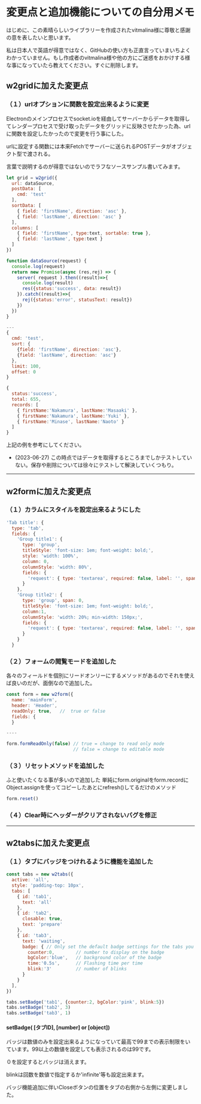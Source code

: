 # 変更点と追加機能についての自分用メモ

はじめに、この素晴らしいライブラリーを作成されたvitmalina様に尊敬と感謝の意を表したいと思います。

私は日本人で英語が得意ではなく、GitHubの使い方も正直言っていまいちよくわかっていません。もし作成者のvitmalina様や他の方にご迷惑をおかけする様な事になっていたら教えてください。すぐに削除します。

## w2gridに加えた変更点

### （１）urlオプションに関数を設定出来るように変更

Electronのメインプロセスでsocket.ioを経由してサーバーからデータを取得してレンダープロセスで受け取ったデータをグリッドに反映させたかった為、urlに関数を設定したかったので変更を行う事にした。

urlに設定する関数には本来Fetchでサーバーに送られるPOSTデータがオブジェクト型で渡される。

言葉で説明するのが得意ではないのでラフなソースサンプル書いてみます。

``` js
let grid = w2grid({
  url: dataSource,
  postData: [
    cmd: 'test'
  ],
  sortData: [
    { field: 'firstName', direction: 'asc' },
    { field: 'lastName', direction: 'asc' }
  ],
  columns: [
    { field: 'firstName', type:text, sortable: true },
    { field: 'lastName', type:text }
  ]
})

function dataSource(request) {
  console.log(request)
  return new Promise(async (res,rej) => {
    server( request ).then((result)=>{
      console.log(result)
      res({status:'success', data: result})
    }).catch((result)=>{
      rej({status:'error', statusText: result})
    })
  })
}

---
{
  cmd: 'test',
  sort: {
    {field: 'firstName', direction: 'asc'},
    {field: 'lastName', direction: 'asc'}
  },
  limit: 100,
  offset: 0
}

{
  status:'success',
  total: 655,
  records: [
    { firstName:'Nakamura', lastName:'Masaaki' },
    { firstName:'Nakamura', lastName:'Yuki' },
    { firstName:'Minase', lastName:'Naoto' }
  ]
}
```

上記の例を参考にしてください。

- (2023-06-27) この時点ではデータを取得するところまでしかテストしていない。保存や削除については徐々にテストして解決していくつもり。

---

## w2formに加えた変更点

### （１）カラムにスタイルを設定出来るようにした

``` js
'Tab title': {
  type: 'tab',
  fields: {
    'Group title1': {
      type: 'group',
      titleStyle: 'font-size: 1em; font-weight: bold;',
      style: 'width: 100%',
      column: 0,
      columnStyle: 'width: 80%',
      fields: {
        'request': { type: 'textarea', required: false, label: '', span: 0 }
      }
    },
    'Group title2': {
      type: 'group', span: 0,
      titleStyle: 'font-size: 1em; font-weight: bold;',
      column:1,
      columnStyle: 'width: 20%; min-width: 150px;',
      fields: {
        'request': { type: 'textarea', required: false, label: '', span: 0 }
      }
    }
  }
```

### （２）フォームの閲覧モードを追加した

各々のフィールドを個別にリードオンリーにするメソッドがあるのでそれを使えば良いのだが、面倒なので追加した。

``` js
const form = new w2form({
  name: 'mainForm',
  header: 'Header',
  readOnly: true,   //  true or false
  fields: { 
  }

----

form.formReadOnly(false) // true = change to read only mode 
                         // false = change to editable mode

```

### （３）リセットメソッドを追加した

ふと使いたくなる事が多いので追加した
単純にform.originalをform.recordにObject.assignを使ってコピーしたあとにrefresh()してるだけのメソッド

``` js
form.reset()
```

### （４）Clear時にヘッダーがクリアされないバグを修正

---

## w2tabsに加えた変更点

### （１）タブにバッジをつけれるように機能を追加した

``` js
const tabs = new w2tabs({
  active: 'all',
  style: 'padding-top: 10px',
  tabs: [
    { id: 'tab1',
      text: 'all' 
    },
    { id: 'tab2',
      closable: true, 
      text: 'prepare' 
    },
    { id: 'tab3',
      text: 'waiting', 
      badge: { // Only set the default badge settings for the tabs you want to change
        counter:0,        // number to display on the badge
        bgColor:'blue',   // background color of the badge 
        time:'0.5s',      // Flashing time per time 
        blink:'3'         // number of blinks
      } 
    }
  ],
})

tabs.setBadge('tab1', {counter:2, bgColor:'pink', blink:5})
tabs.setBadge('tab2', 3)
tabs.setBadge('tab3', 1)
```

#### setBadge( [タブID], [number] or [object])

バッジは数値のみを設定出来るようになっていて最高で99までの表示制限をいています。99以上の数値を設定しても表示されるのは99です。

０を設定するとバッジは消えます。

blinkは回数を数値で指定するか'infinite'等も設定出来ます。

バッジ機能追加に伴いCloseボタンの位置をタブの右側から左側に変更しました。
